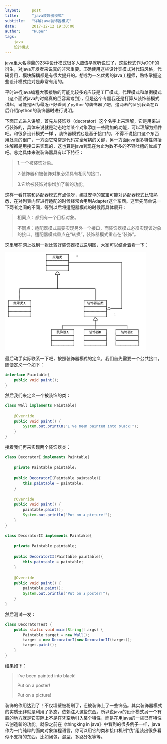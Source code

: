 ```yaml
---
layout:     post
title:      "java装饰器模式"
subtitle:   "详解java装饰器模式"
date:       2017-12-12 19:30:00
author:     "Huper"
tags:
    java
    设计模式
---
```


java里大名鼎鼎的23中设计模式很多人应该早就听说过了，这些模式作为OOP的衍生，对java开发者来说真的非常重要。正确使用这些设计实模式对代码风格，代码复用，模块解耦都是有很大提升的。想成为一名优秀的java工程师，熟练掌握这些设计模式绝对是非常有用的。

平时进行java编程大家接触的可能比较多的应该是工厂模式，代理模式和单例模式（这个面试java的时候真的巨容易考到），但是这个专题我还是打算从装饰器模式讲起，可能是因为最近正好看到了python的装饰器了吧，这两者的区别我会在以后介绍python的装饰器时进行说明。

下面正式进入讲解，首先从装饰器（decorator）这个名字上来理解，它是用来进行装饰的，具体来说就是动态地给某个对象添加一些附加的功能，可以理解为插件吧。和很多设计模式一样 ，装饰器模式也是基于接口的，不得不说接口这个东西用处真的很广，一方面它常常是代码完全解耦的关键，另一方面java很多特性包括注解都是用接口来实现的，这也算是java到现在为止为数不多的不容吐槽的优点了吧。总之具体来说装饰器具有以下特征：

>1.一个被装饰对象。
>
>2.装饰器和被装饰对象必须具有相同的接口。
>
>3.它给被装饰对象增加了新的功能。

这样一看其实和适配器模式有点像呀，编过安卓的宝宝可能对适配器模式比较熟悉，在对列表内容进行适配的时候经常会用到Adapter这个东西。这里先简单说一下两者之间的不同，等到以后将适配器模式的时候再具体展开：

>相同点：都拥有一个目标对象。
>
>不同点：适配器模式需要实现另外一个接口，而装饰器模式必须实现该对象的接口。适配器模式重点在“转换”，装饰器模式重点在“装饰”。

这里我在网上找到一张比较好装饰器模式说明图，大家可以结合着看一下：

![装饰器模式说明图](/img/in-post/1.png)

最后动手实际联系一下吧，按照装饰器模式的定义，我们首先需要一个公共接口，随便定义一个如下：

```java
interface Paintable{
    public void paint();
}
```

然后我们来定义一个被装饰的类：

```java
class Wall implements Paintable{

    @Override
    public void paint() {
        System.out.println("I've been painted into black!");
    }
}
```

接着我们再来实现两个装饰器类：

```java
class DecoratorI implements Paintable{

    private Paintable paintable;

    public DecoratorI(Paintable paintable){
        this.paintable = paintable;
    }

    @Override
    public void paint() {
        paintable.paint();
        System.out.println("Put on a picture!");
    }
}

class DecoratorII implements Paintable{

    private Paintable paintable;

    public DecoratorII(Paintable paintable){
        this.paintable = paintable;
    }

    @Override
    public void paint() {
        paintable.paint();
        System.out.println("Put on a poster!");
    }
}
```

然后测试一发：

```java
class DecoratorTest {
    public static void main(String[] args) {
        Paintable target = new Wall();
        target = new DecoratorI(new DecoratorII(target));
        target.paint();
    }
}
```

结果如下：

> I've been painted into black! 
>
> Put on a poster!
>
>  Put on a picture!

装饰的作用达到了！不仅墙壁被粉刷了，还被装饰上了一些饰品。其实装饰器模式的实质无非就是利用了多态，依赖注入这些东西。所以说java的设计模式另一个有趣的地方就是它实际上不是在凭空地引入某个特性，而是在用java的一些已有特性去创造新的功能。就像之前在《thingking in java》中看到的很多例子一样，java作为一门纯粹的面向对象编程语言，你可以用它的类和接口机制“伪”组装出很多看似不支持的东西，比如闭包，混型，多路分发等等。
